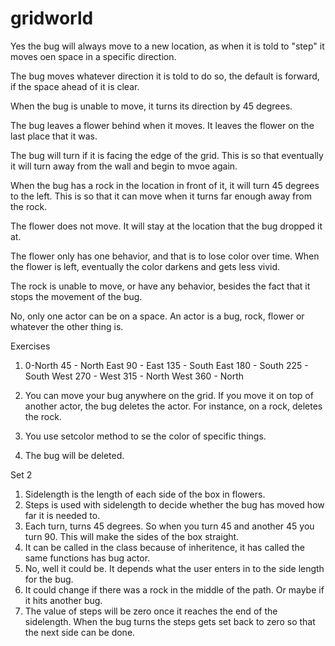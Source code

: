 gridworld
=========
Yes the bug will always move to a new location, as when it is told to "step" it moves oen space in a specific
direction. 

The bug moves whatever direction it is told to do so, the default is forward, if the space ahead of it is clear.

When the bug is unable to move, it turns its direction by 45 degrees.

The bug leaves a flower behind when it moves. It leaves the flower on the last place that it was.

The bug will turn if it is facing the edge of the grid. This is so that eventually it will turn away from the wall and begin to mvoe again.

When the bug has a rock in the location in front of it, it will turn 45 degrees to the left. This is so that it can move when it turns far enough away from the rock.

The flower does not move. It will stay at the location that the bug dropped it at.

The flower only has one behavior, and that is to lose color over time. When the flower is left, eventually the color darkens and gets less vivid.

The rock is unable to move, or have any behavior, besides the fact that it stops the movement of the bug.

No, only one actor can be on a space. An actor is a bug, rock, flower or whatever the other thing is.

Exercises
1.  0-North
    45 - North East
    90 - East
    135 - South East
    180 - South
    225 - South West
    270 - West
    315 - North West
    360 - North

2. You can move your bug anywhere on the grid. If you move it on top of another actor, the bug deletes the actor. For instance, on a rock, deletes the rock.

3. You use setcolor method to se the color of specific things.

4. The bug will be deleted.
    
Set 2
1. Sidelength is the length of each side of the box in flowers. 
2. Steps is used with sidelength to decide whether the bug has moved how far it is needed to.
3. Each turn, turns 45 degrees. So when you turn 45 and another 45 you turn 90. This will make the sides of the box straight.
4. It can be called in the class because of inheritence, it has called the same functions has bug actor.
5. No, well it could be. It depends what the user enters in to the side length for the bug.
6. It could change if there was a rock in the middle of the path. Or maybe if it hits another bug.
7. The value of steps will be zero once it reaches the end of the sidelength. When the bug turns the steps gets set back to zero so that the next side can be done.
